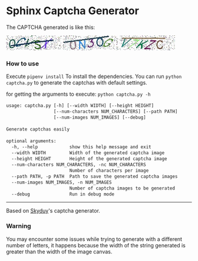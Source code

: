 # Sphinx Captcha Generator

The CAPTCHA generated is like this:

![1](https://github.com/davidpierre21/sphinx-captcha/raw/master/samples/0CVSX_a405.jpg)
![2](https://github.com/davidpierre21/sphinx-captcha/raw/master/samples/0N3OG_a404.jpg)
![3](https://github.com/davidpierre21/sphinx-captcha/raw/master/samples/V7KZC_a406.jpg)

### How to use
Execute ```pipenv install``` To install the dependencies. You can run
```python captcha.py```   to generate the captchas with default settings.


for getting the arguments to execute: ```python captcha.py -h```

```
usage: captcha.py [-h] [--width WIDTH] [--height HEIGHT]
                  [--num-characters NUM_CHARACTERS] [--path PATH]
                  [--num-images NUM_IMAGES] [--debug]

Generate captchas easily

optional arguments:
  -h, --help            show this help message and exit
  --width WIDTH         Width of the generated captcha image
  --height HEIGHT       Height of the generated captcha image
  --num-characters NUM_CHARACTERS, -nc NUM_CHARACTERS
                        Number of characters per image
  --path PATH, -p PATH  Path to save the generated captcha images
  --num-images NUM_IMAGES, -n NUM_IMAGES
                        Number of captcha images to be generated
  --debug               Run in debug mode

```
---

Based on [Skyduy](https://github.com/skyduy/CAPTCHA_generator)'s captcha generator.

### Warning
You may encounter some issues while trying to generate with a different number of letters,
it happens because the width of the string generated is greater than the width of the image canvas.
